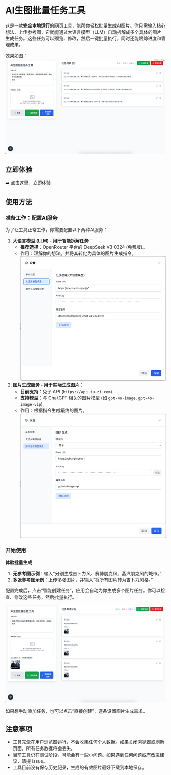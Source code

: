# AI生图批量任务工具

这是一款**完全本地运行**的网页工具，能帮你轻松批量生成AI图片。你只需输入核心想法、上传参考图，它就能通过大语言模型（LLM）自动拆解成多个具体的图片生成任务。这些任务可以预览、修改，然后一键批量执行，同时还能跟踪进度和管理成果。

效果如图：
![AI生图批量任务工具效果](/docs/img/preview.png)

## 立即体验

[➡️ 点击这里，立即体验](https://lovart.spaceq.xyz/)

## 使用方法

### 准备工作：配置AI服务

为了让工具正常工作，你需要配置以下两种AI服务：

1.  **大语言模型 (LLM) - 用于智能拆解任务**：
    *   **推荐选择**：OpenRouter 平台的 DeepSeek V3 0324 (免费版)。
    *   作用：理解你的想法，并将其转化为具体的图片生成指令。
![LLM 服务配置](/docs/img/setting-llm.png)
2.  **图片生成服务 - 用于实际生成图片**：
    *   **目前支持**：兔子 API (`https://api.tu-zi.com`)
    *   **支持模型**：与 ChatGPT 相关的图片模型 (如 `gpt-4o-image`, `gpt-4o-image-vip`)。
    *   作用：根据指令生成最终的图片。
![图片生成服务配置](/docs/img/setting-img-gen.png)

### 开始使用

**体验批量生成**

1.  **无参考图示例**：输入“分别生成吉卜力风、赛博朋克风、蒸汽朋克风的城市。”
2.  **多张参考图示例**：上传多张图片，并输入“将所有图片转为吉卜力风格。”

配置完成后，点击“智能创建任务”，应用会自动为你生成多个图片任务。你可以检查、修改这些任务，然后批量执行。

![“智能创建任务”功能演示](/docs/img/smart-task.png)

如果想手动添加任务，也可以点击“直接创建”，逐条设置图片生成需求。

## 注意事项

* 工具完全在用户浏览器运行，不会收集任何个人数据。如果关闭浏览器或刷新页面，所有任务数据将会丢失。
* 目前工具仍在测试阶段，可能会有一些小问题。如果遇到任何问题或有改进建议，请提 issue。
* 工具目前没有保存历史记录，生成的有效图片最好下载到本地保存。

